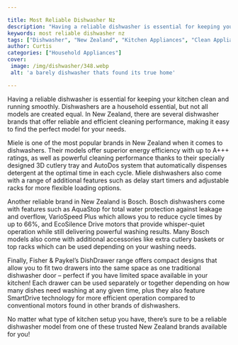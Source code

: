 ```yaml
---

title: Most Reliable Dishwasher Nz
description: "Having a reliable dishwasher is essential for keeping your kitchen clean and running smoothly. Dishwashers are a household essenti...see more detail"
keywords: most reliable dishwasher nz
tags: ["Dishwasher", "New Zealand", "Kitchen Appliances", "Clean Appliance", "Appliance Guide", "Appliance Reviews"]
author: Curtis
categories: ["Household Appliances"]
cover: 
 image: /img/dishwasher/348.webp
 alt: 'a barely dishwasher thats found its true home'

---
```


Having a reliable dishwasher is essential for keeping your kitchen clean and running smoothly. Dishwashers are a household essential, but not all models are created equal. In New Zealand, there are several dishwasher brands that offer reliable and efficient cleaning performance, making it easy to find the perfect model for your needs. 

Miele is one of the most popular brands in New Zealand when it comes to dishwashers. Their models offer superior energy efficiency with up to A+++ ratings, as well as powerful cleaning performance thanks to their specially designed 3D cutlery tray and AutoDos system that automatically dispenses detergent at the optimal time in each cycle. Miele dishwashers also come with a range of additional features such as delay start timers and adjustable racks for more flexible loading options. 

Another reliable brand in New Zealand is Bosch. Bosch dishwashers come with features such as AquaStop for total water protection against leakage and overflow, VarioSpeed Plus which allows you to reduce cycle times by up to 66%, and EcoSilence Drive motors that provide whisper-quiet operation while still delivering powerful washing results. Many Bosch models also come with additional accessories like extra cutlery baskets or top racks which can be used depending on your washing needs. 

Finally, Fisher & Paykel’s DishDrawer range offers compact designs that allow you to fit two drawers into the same space as one traditional dishwasher door – perfect if you have limited space available in your kitchen! Each drawer can be used separately or together depending on how many dishes need washing at any given time, plus they also feature SmartDrive technology for more efficient operation compared to conventional motors found in other brands of dishwashers. 

No matter what type of kitchen setup you have, there’s sure to be a reliable dishwasher model from one of these trusted New Zealand brands available for you!
